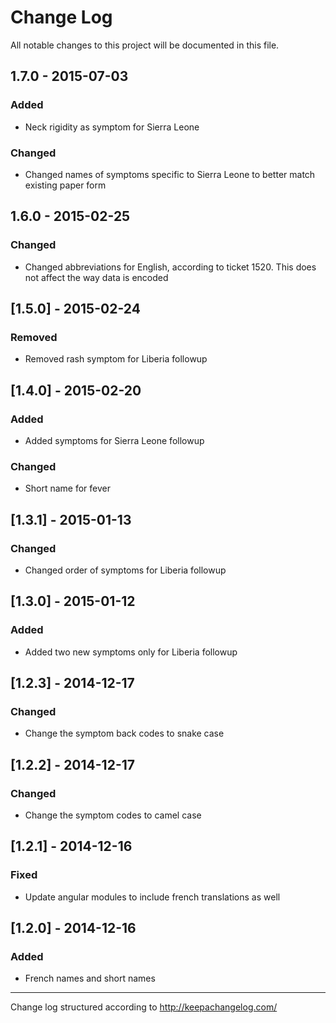 # Change Log

All notable changes to this project will be documented in this file.

## 1.7.0 - 2015-07-03
### Added
- Neck rigidity as symptom for Sierra Leone

### Changed
- Changed names of symptoms specific to Sierra Leone to better match existing paper form

## 1.6.0 - 2015-02-25
### Changed
- Changed abbreviations for English, according to ticket 1520. This
  does not affect the way data is encoded

## [1.5.0] - 2015-02-24
### Removed
- Removed rash symptom for Liberia followup

## [1.4.0] - 2015-02-20
### Added
- Added symptoms for Sierra Leone followup

### Changed
- Short name for fever

## [1.3.1] - 2015-01-13
### Changed
- Changed order of symptoms for Liberia followup

## [1.3.0] - 2015-01-12
### Added
- Added two new symptoms only for Liberia followup

## [1.2.3] - 2014-12-17
### Changed
- Change the symptom back codes to  snake case

## [1.2.2] - 2014-12-17
### Changed
- Change the symptom codes to camel case

## [1.2.1] - 2014-12-16
### Fixed
- Update angular modules to include french translations as well

## [1.2.0] - 2014-12-16
### Added
- French names and short names

- - -

Change log structured according to http://keepachangelog.com/

